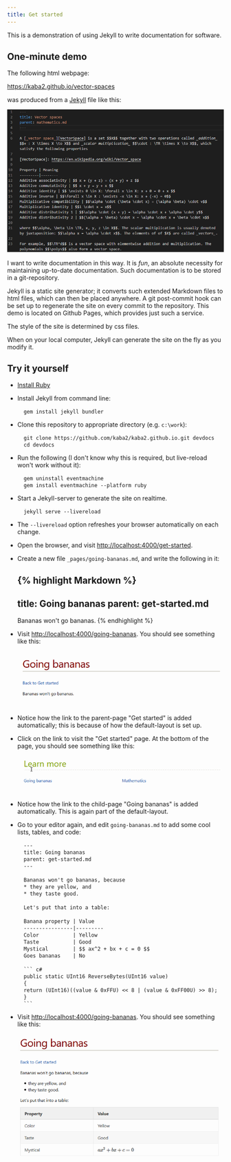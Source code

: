```yaml
---
title: Get started
---
```


This is a demonstration of using Jekyll to write documentation for software.

## One-minute demo

The following html webpage:

<https://kaba2.github.io/vector-spaces>

was produced from a [Jekyll][Jekyll] file like this:

![](images/vector-space.png)

[Jekyll]: https://jekyllrb.com/

I want to write documentation in this way. It is _fun_, an absolute necessity for maintaining up-to-date documentation. Such documentation is to be stored in a git-repository.

Jekyll is a static site generator; it converts such extended Markdown files to html files, which can then be placed anywhere. A git post-commit hook can be set up to regenerate the site on every commit to the repository. This demo is located on Github Pages, which provides just such a service.

The style of the site is determined by css files.

When on your local computer, Jekyll can generate the site on the fly as you modify it.

## Try it yourself

* [Install Ruby][Ruby]
* Install Jekyll from command line:
    
        gem install jekyll bundler
* Clone this repository to appropriate directory (e.g. `c:\work`):

        git clone https://github.com/kaba2/kaba2.github.io.git devdocs
        cd devdocs
* Run the following (I don't know why this is required, but live-reload won't work without it):

        gem uninstall eventmachine
        gem install eventmachine --platform ruby
* Start a Jekyll-server to generate the site on realtime. 

        jekyll serve --livereload
* The `--livereload` option refreshes your browser automatically on each change.
* Open the browser, and visit <http://localhost:4000/get-started>.
* Create a new file `_pages/going-bananas.md`, and write the following in it:

    {% highlight Markdown %}
    ---
    title: Going bananas
    parent: get-started.md    
    ---

    Bananas won't go bananas.
    {% endhighlight %}
* Visit <http://localhost:4000/going-bananas>. You should see something like this:

    ![](images/bananas1.png)
* Notice how the link to the parent-page "Get started" is added automatically; this is because of how the default-layout is set up.
* Click on the link to visit the "Get started" page. At the bottom of the page, you should see something like this:

    ![](images/bananas2.png)
* Notice how the link to the child-page "Going bananas" is added automatically. This is again part of the default-layout.
* Go to your editor again, and edit `going-bananas.md` to add some cool lists, tables, and code:

        ---
        title: Going bananas
        parent: get-started.md    
        ---

        Bananas won't go bananas, because
        * they are yellow, and
        * they taste good.

        Let's put that into a table:

        Banana property | Value
        ----------------|---------
        Color           | Yellow
        Taste           | Good
        Mystical        | $$ ax^2 + bx + c = 0 $$
        Goes bananas    | No

        ``` c#
        public static UInt16 ReverseBytes(UInt16 value)
        {
        return (UInt16)((value & 0xFFU) << 8 | (value & 0xFF00U) >> 8);
        }
        ```
* Visit <http://localhost:4000/going-bananas>. You should see something like this:

    ![](images/bananas3.png)

[Ruby]: https://rubyinstaller.org/
